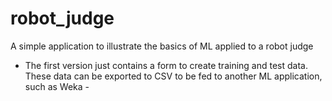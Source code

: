 # robot_judge
A simple application to illustrate the basics of ML applied to a robot judge

- The first version just contains a form to create training and test data. These data can be exported to CSV to be fed to another ML application, such as Weka -

